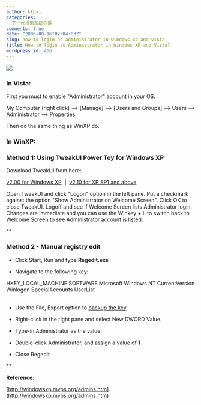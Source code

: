 ```yaml
---
author: kkdai
categories:
- 下一代視窗系統心得
comments: true
date: "2006-08-16T07:04:03Z"
slug: how-to-login-as-administrator-in-windows-xp-and-vista
title: How to login as Administrator in Windows XP and Vista?
wordpress_id: 466
---
```


[![](http://images.google.com.tw/images?q=tbn:eJhTLW4R6S6viM:www.kiruthik.com/content/binary/Windows_Vista_logo.jpg)](http://images.google.com.tw/imgres?imgurl=http://www.kiruthik.com/content/binary/Windows_Vista_logo.jpg&imgrefurl=http://www.kiruthik.com/CategoryView,category,Technology.aspx&h=269&w=367&sz=16&hl=zh-TW&start=1&tbnid=eJhTLW4R6S6viM:&tbnh=89&tbnw=122&prev=/images%3Fq%3Dvista%2Blogo%26svnum%3D10%26hl%3Dzh-TW%26lr%3D)

### In Vista:

First you must to enable "Administrator" account in your OS. 

My Computer (right click) --> [Manage] --> [Users and Groups] --> Users --> Administrator --> Properties. 

Then do the same thing as WinXP do.

### In WinXP:

### Method 1: Using TweakUI Power Toy for Windows XP

Download TweakUI from here:

[v2.00 for Windows XP](http://download.microsoft.com/download/whistler/Install/2/WXP/EN-US/TweakUiPowertoySetup.exe)  |  [v2.10 for XP SP1 and above](http://download.microsoft.com/download/f/c/a/fca6767b-9ed9-45a6-b352-839afb2a2679/TweakUiPowertoySetup.exe)

Open TweakUI and click "Logon" option in the left pane. Put a checkmark against the option "Show Administrator on Welcome Screen". Click OK to close TweakUI. Logoff and see if Welcome Screen lists Administrator login. Changes are immediate and you can use the Winkey + L to switch back to Welcome Screen to see Administrator account is listed.

**

### Method 2 - Manual registry edit

  * Click Start, Run and type **Regedit.exe**

  * Navigate to the following key:  
  
HKEY_LOCAL_MACHINE  SOFTWARE  Microsoft  Windows NT  CurrentVersion  Winlogon  SpecialAccounts  UserList  
 

  * Use the File, Export option to [backup the ](http://windowsxp.mvps.org/registry.htm)[key](http://windowsxp.mvps.org/registry.htm).

  * Right-click in the right pane and select New DWORD Value.

  * Type-in Administrator as the value. 

  * Double-click Administrator, and assign a value of **1**

  * Close Regedit

**

**Reference:**

[http://windowsxp.mvps.org/admins.htm](http://windowsxp.mvps.org/admins.htm)
